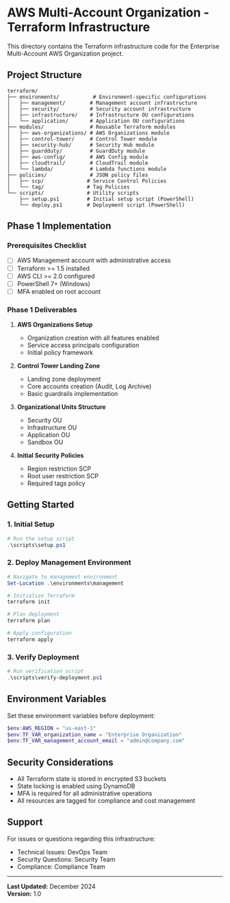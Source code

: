 # AWS Multi-Account Organization - Terraform Infrastructure

This directory contains the Terraform infrastructure code for the Enterprise Multi-Account AWS Organization project.

## Project Structure

```
terraform/
├── environments/           # Environment-specific configurations
│   ├── management/        # Management account infrastructure
│   ├── security/          # Security account infrastructure  
│   ├── infrastructure/    # Infrastructure OU configurations
│   └── application/       # Application OU configurations
├── modules/               # Reusable Terraform modules
│   ├── aws-organizations/ # AWS Organizations module
│   ├── control-tower/     # Control Tower module
│   ├── security-hub/      # Security Hub module
│   ├── guardduty/         # GuardDuty module
│   ├── aws-config/        # AWS Config module
│   ├── cloudtrail/        # CloudTrail module
│   └── lambda/            # Lambda functions module
├── policies/              # JSON policy files
│   ├── scp/              # Service Control Policies
│   └── tag/              # Tag Policies
└── scripts/              # Utility scripts
    ├── setup.ps1         # Initial setup script (PowerShell)
    └── deploy.ps1        # Deployment script (PowerShell)
```

## Phase 1 Implementation

### Prerequisites Checklist

- [ ] AWS Management account with administrative access
- [ ] Terraform >= 1.5 installed
- [ ] AWS CLI >= 2.0 configured
- [ ] PowerShell 7+ (Windows)
- [ ] MFA enabled on root account

### Phase 1 Deliverables

1. **AWS Organizations Setup**
   - Organization creation with all features enabled
   - Service access principals configuration
   - Initial policy framework

2. **Control Tower Landing Zone**
   - Landing zone deployment
   - Core accounts creation (Audit, Log Archive)
   - Basic guardrails implementation

3. **Organizational Units Structure**
   - Security OU
   - Infrastructure OU  
   - Application OU
   - Sandbox OU

4. **Initial Security Policies**
   - Region restriction SCP
   - Root user restriction SCP
   - Required tags policy

## Getting Started

### 1. Initial Setup

```powershell
# Run the setup script
.\scripts\setup.ps1
```

### 2. Deploy Management Environment

```powershell
# Navigate to management environment
Set-Location .\environments\management

# Initialize Terraform
terraform init

# Plan deployment
terraform plan

# Apply configuration
terraform apply
```

### 3. Verify Deployment

```powershell
# Run verification script
.\scripts\verify-deployment.ps1
```

## Environment Variables

Set these environment variables before deployment:

```powershell
$env:AWS_REGION = "us-east-1"
$env:TF_VAR_organization_name = "Enterprise Organization"
$env:TF_VAR_management_account_email = "admin@company.com"
```

## Security Considerations

- All Terraform state is stored in encrypted S3 buckets
- State locking is enabled using DynamoDB
- MFA is required for all administrative operations
- All resources are tagged for compliance and cost management

## Support

For issues or questions regarding this infrastructure:
- Technical Issues: DevOps Team
- Security Questions: Security Team  
- Compliance: Compliance Team

---

**Last Updated:** December 2024  
**Version:** 1.0
